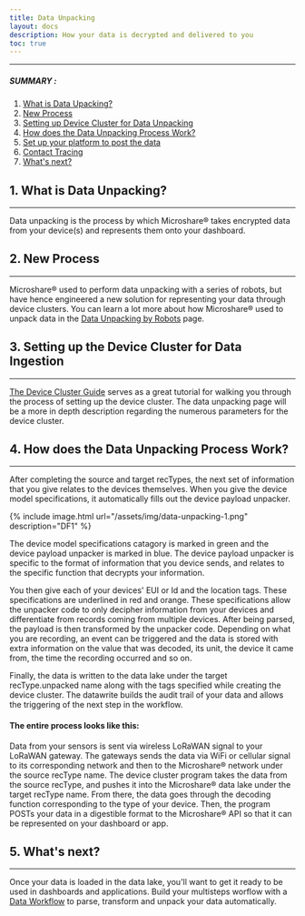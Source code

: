 ```yaml
---
title: Data Unpacking
layout: docs
description: How your data is decrypted and delivered to you
toc: true
---
```


---------------------------------------
##### SUMMARY : 

1. [What is Data Upacking?](./#1-what-is-data-unpacking)
2. [New Process](./#2-new-process)
3. [Setting up Device Cluster for Data Unpacking](./#3-setting-up-device-clsuter-for-data-unpacking)
4. [How does the Data Unpacking Process Work?](./#4-how-does-the-data-unpacking-process-work)
5. [Set up your platform to post the data](./#5-set-up-your-platform-to-post-the-data)
6. [Contact Tracing](./#6-contact-tracing)
7. [What's next?](./#7-whats-next)



## 1. What is Data Unpacking?
---------------------------------------

Data unpacking is the process by which Microshare® takes encrypted data from your device(s) and represents them onto your dashboard.  

## 2. New Process
---------------------------------------

Microshare® used to perform data unpacking with a series of robots, but have hence engineered a new solution for representing your data through device clusters. You can learn a lot more about how Microshare® used to unpack data in the [Data Unpacking by Robots](/docs/2/technical/microshare-platform-advanced/data-unpacking-by-robots) page.

## 3. Setting up the Device Cluster for Data Ingestion
---------------------------------------

[The Device Cluster Guide](/docs/2/technical/microshare-platform/device-cluster-guide/) serves as a great tutorial for walking you through the process of setting up the device cluster. The data unpacking page will be a more in depth description regarding the numerous parameters for the device cluster. 

## 4. How does the Data Unpacking Process Work?
---------------------------------------

After completing the source and target recTypes, the next set of information that you give relates to the devices themselves. When you give the device model specifications, it automatically fills out the device payload unpacker.


{% include image.html url="/assets/img/data-unpacking-1.png" description="DF1" %}

The device model specifications catagory is marked in green and the device payload unpacker is marked in blue. The device payload unpacker is specific to the format of information that you device sends, and relates to the specific function that  decrypts your information. 


You then give each of your devices' EUI or Id and the location tags. These specifications are underlined in red and orange. These specifications allow the unpacker code to only decipher information from your devices and differentiate from records coming from multiple devices. After being parsed, the payload is then transformed by the unpacker code. Depending on what you are recording, an event can be triggered and the data  is stored with extra information on the value that was decoded, its unit, the device it came from, the time the recording occurred and so on. 

Finally, the data is written to the data lake under the target recType.unpacked name along with the tags specified while creating the device cluster. The datawrite builds the audit trail of your data and allows the triggering of the next step in the workflow. 

#### The entire process looks like this:

Data from your sensors is sent via wireless LoRaWAN signal to your LoRaWAN gateway. The gateways sends the data via WiFi or cellular signal to its corresponding network and then to the Microshare® network under the source recType name. The device cluster program takes the data from the source recType, and pushes it into the Microshare® data lake under the target recType name. From there, the data goes through the decoding function corresponding to the type of your device. Then, the program POSTs your data in a digestible format to the Microshare® API so that it can be represented on your dashboard or app.  

## 5. What's next?
---------------------------------------

Once your data is loaded in the data lake, you'll want to get it ready to be used in dashboards and applications. Build your multisteps worflow with a [Data Workflow](../data-workflow) to parse, transform and unpack your data automatically.  